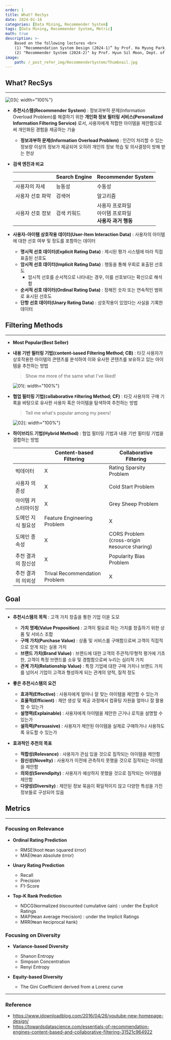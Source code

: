 ```yaml
---
order: 1
title: What? RecSys
date: 2024-01-18
categories: [Data Mining, Recommender System]
tags: [Data Mining, Recommender System, Metric]
math: true
description: >-
    Based on the following lectures <br>
    (1) “Recommendation System Design (2024-1)” by Prof. Ha Myung Park, Dept. of Artificial Intelligence. College of SW, Kookmin Univ. <br>
    (2) "Recommender System (2024-2)" by Prof. Hyun Sil Moon, Dept. of Data Science, The Grad. School, Kookmin Univ.
image:
    path: /_post_refer_img/RecommenderSystem/Thumbnail.jpg
---
```


## What? RecSys
-----

![03](/_post_refer_img/RecommenderSystem/01-03.jpeg){: width="100%"}

- **추천시스템(Recommender System)** : 정보과부하 문제(Information Overload Problem)를 해결하기 위한 **개인화 정보 필터링 서비스(Personalized Information Filtering Service)** 로서, 사용자에게 적합한 아이템을 제안함으로써 개인화된 경험을 제공하는 기술

    - **정보과부하 문제(Information Overload Problem)** : 인간이 처리할 수 있는 정보량 이상의 정보가 제공되어 오히려 개인의 정보 학습 및 의사결정이 방해 받는 현상

- **검색 엔진과 비교**

    | | Search Engine | Recommender System |
    |---|---|---|
    | 사용자의 자세 | 능동성 | 수동성 |
    | 사용자 선호 파악 | 검색어 | 알고리즘 |
    | 사용자 선호 정보 | 검색 키워드 | 사용자 프로파일 <br> 아이템 프로파일 <br> **사용자 과거 행동** |

- **사용자-아이템 상호작용 데이터(User-Item Interaction Data)** : 사용자의 아이템에 대한 선호 여부 및 정도를 포함하는 데이터
    - **명시적 선호 데이터(Explicit Rating Data)** : 제시된 평가 시스템에 따라 직접 표출된 선호도
    - **암시적 선호 데이터(Implicit Rating Data)** : 행동을 통해 우회로 표출된 선호도
        - 암시적 선호를 순서적으로 나타내는 경우, 이를 선호보다는 확신으로 해석함
    - **순서적 선호 데이터(Ordinal Rating Data)** : 정해진 숫자 또는 연속적인 범위로 표시된 선호도
    - **단항 선호 데이터(Unary Rating Data)** : 상호작용이 있었다는 사실을 기록한 데이터

## Filtering Methods
-----

- **Most Popular(Best Seller)**

- **내용 기반 필터링 기법(`C`ontent-`b`ased Filtering Method; CB)** : 타깃 사용자가 상호작용한 아이템의 콘텐츠를 분석하여 이와 유사한 콘텐츠를 보유하고 있는 아이템을 추천하는 방법

    > Show me more of the same what I've liked!

    ![01](/_post_refer_img/RecommenderSystem/01-01.png){: width="100%"}

- **협업 필터링 기법(`C`ollaborative `F`iltering Method; CF)** : 타깃 사용자의 구매 기록을 바탕으로 유사한 사용자 혹은 아이템을 탐색하여 추천하는 방법

    > Tell me what's popular among my peers!

    ![02](/_post_refer_img/RecommenderSystem/01-02.png){: width="100%"}

- **하이브리드 기법(Hybrid Method)** : 협업 필터링 기법과 내용 기반 필터링 기법을 결합하는 방법

    | | Content-based Filtering | Collaborative Filtering |
    |---|---|---|
    | 빅데이터 | X | Rating Sparsity Problem |
    | 사용자 의존성 | X | Cold Start Problem |
    | 아이템 커스터마이징 | X | Grey Sheep Problem |
    | 도메인 지식 필요성 | Feature Engineering Problem | X |
    | 도메인 종속성 | X | CORS Problem <br> (`C`ross-`O`rigin `R`esource `S`haring) |
    | 추천 결과의 참신성 | X | Popularity Bias Problem |
    | 추천 결과의 의외성 | Trival Recommendation Problem | X |

## Goal
-----

- **추천시스템의 목적** : 고객 가치 창출을 통한 기업 이윤 도모
    - **가치 명제(Value Proposition)** : 고객이 필요로 하는 가치를 창출하기 위한 상품 및 서비스 조합
    - **구매 가치(Purchase Value)** : 상품 및 서비스를 구매함으로써 고객이 직접적으로 얻게 되는 실용 가치
    - **브랜드 가치(Brand Value)** : 브랜드에 대한 고객의 주관적/무형적 평가에 기초한, 고객이 특정 브랜드를 소유 및 경험함으로써 누리는 심리적 가치
    - **관계 가치(Relationship Value)** : 특정 기업에 대한 구매 가치나 브랜드 가치를 넘어서 기업이 고객과 형성하게 되는 관계의 양적, 질적 정도

- **좋은 추천시스템의 요건**
    - **효과적(Effective)** : 사용자에게 얼마나 잘 맞는 아이템을 제안할 수 있는가
    - **효율적(Efficient)** : 제안 생성 및 제공 과정에서 컴퓨팅 자원을 얼마나 잘 활용할 수 있는가
    - **설명력(Explainable)** : 사용자에게 아이템을 제안한 근거나 로직을 설명할 수 있는가
    - **설득력(Persuasive)** : 사용자가 제안된 아이템을 실제로 구매하거나 사용하도록 유도할 수 있는가

- **효과적인 추천의 목표**
    - **적합성(Relevance)** : 사용자가 관심 있을 것으로 짐작되는 아이템을 제안함
    - **참신성(Novelty)** : 사용자가 이전에 관측하지 못했을 것으로 짐작되는 아이템을 제안함
    - **의외성(Serendipity)** : 사용자가 예상하지 못했을 것으로 짐작되는 아이템을 제안함
    - **다양성(Diversity)** : 제안된 정보 묶음이 확일적이지 않고 다양한 특성을 가진 정보들로 구성되어 있음

## Metrics
-----

### Focusing on Relevance

- **Ordinal Rating Prediction**
    - RMSE(`R`oot `M`ean `S`quared `E`rror)
    - MAE(`M`ean `A`bsolute `E`rror)

- **Unary Rating Prediction**
    - Recall
    - Precision
    - F1-Score

- **Top-K Rank Prediction**
    - NDCG(`N`ormalized `D`iscounted `C`umulative `G`ain) : under the Explicit Ratings
    - MAP(`M`ean `A`verage `P`recision) : under the Implicit Ratings
    - MRR(`M`ean `R`eciprocal `R`ank)

### Focusing on Diversity

- **Variance-based Diversity**
    - Shanon Entropy
    - Simpson Concentration
    - Renyi Entropy

- **Equity-based Diversity**
    - The Gini Coefficient derived from a Lorenz curve

-----

### Reference

- https://www.idownloadblog.com/2016/04/26/youtube-new-homepage-design/
- https://towardsdatascience.com/essentials-of-recommendation-engines-content-based-and-collaborative-filtering-31521c964922